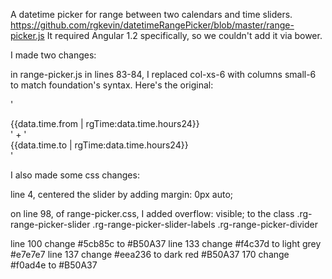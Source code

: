 A datetime picker for range between two calendars and time sliders. 
https://github.com/rgkevin/datetimeRangePicker/blob/master/range-picker.js
It required Angular 1.2 specifically, so we couldn't add it via bower. 

I made two changes:

in range-picker.js in lines 83-84, I replaced col-xs-6 with columns small-6 to match foundation's syntax. Here's the original:

'<div class="col-xs-6 text-center"><span class="label label-range-picker">{{data.time.from | rgTime:data.time.hours24}}</span></div>' +
'<div class="col-xs-6 text-center"><span class="label label-range-picker">{{data.time.to | rgTime:data.time.hours24}}</span></div>'


I also made some css changes:

line 4, centered the slider by adding margin: 0px auto;

on line 98, of range-picker.css, I added 
overflow: visible; 
to the class .rg-range-picker-slider .rg-range-picker-slider-labels .rg-range-picker-divider 

line 100 change #5cb85c to #B50A37
line 133 change #f4c37d to light grey #e7e7e7
line 137 change #eea236 to dark red #B50A37
170 change #f0ad4e to #B50A37



